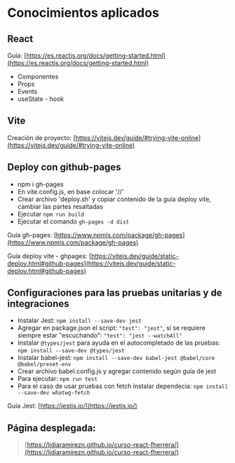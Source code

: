 # Conocimientos aplicados

## React
Guía: [https://es.reactjs.org/docs/getting-started.html](https://es.reactjs.org/docs/getting-started.html)

- Componentes
- Props
- Events
- useState - hook

## Vite
Creación de proyecto: [https://vitejs.dev/guide/#trying-vite-online](https://vitejs.dev/guide/#trying-vite-online)


## Deploy con github-pages
- npm i gh-pages
- En vite.config.js, en base colocar '/<REPO>/'
- Crear archivo 'deploy.sh' y copiar contenido de la guía deploy vite, cambiar las partes resaltadas
- Ejecutar `npm run build`
- Ejecutar el comando `gh-pages -d dist`

Guía gh-pages: [https://www.npmjs.com/package/gh-pages](https://www.npmjs.com/package/gh-pages) 

Guía deploy vite - ghpages: [https://vitejs.dev/guide/static-deploy.html#github-pages](https://vitejs.dev/guide/static-deploy.html#github-pages)

## Configuraciones para las pruebas unitarias y de integraciones
- Instalar Jest: `npm install --save-dev jest`
- Agregar en package.json el script: `"test": "jest"`, si se requiere siempre estar "escuchando": `"test": "jest --watchAll"`
- Instalar `@types/jest` para ayuda en el autocompletado de las pruebas: `npm install --save-dev @types/jest`
- Instalar babel-jest: `npm install --save-dev babel-jest @babel/core @babel/preset-env`
- Crear archivo babel.config.js y agregar contenido según guía de jest
- Para ejecutar: `npm run test`
- Para el caso de usar pruebas con fetch instalar dependecia: `npm install --save-dev whatwg-fetch` 

Guía Jest: [https://jestjs.io/](https://jestjs.io/)

##  Página desplegada: 
>[https://lidiaramirezn.github.io/curso-react-fherrera/](https://lidiaramirezn.github.io/curso-react-fherrera/)
